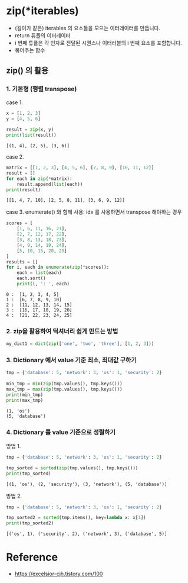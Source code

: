 # zip(*iterables)

- (길이가 같은) iterables 의 요소들을 모으는 이터레이터를 만듭니다.
- return 튜플의 이터레이터
- i 번째 튜플은 각 인자로 전달된 시퀀스나 이터러블의 i 번째 요소를 포함합니다.
-  묶어주는 함수

## zip() 의 활용

### 1. 기본형 (행렬 transpose)
case 1.
```python
x = [1, 2, 3]
y = [4, 5, 6]
 
result = zip(x, y)
print(list(result))
```
`[(1, 4), (2, 5), (3, 6)]`

case 2.
```python
matrix = [[1, 2, 3], [4, 5, 6], [7, 8, 9], [10, 11, 12]]
result = []
for each in zip(*matrix):
    result.append(list(each))
print(result)
```
`[[1, 4, 7, 10], [2, 5, 8, 11], [3, 6, 9, 12]]`

case 3. enumerate() 와 함께 사용: idx 를 사용하면서 transpose 해야하는 경우
```python
scores = [
    [1, 6, 11, 16, 21],
    [2, 7, 12, 17, 22],
    [3, 8, 13, 18, 23],
    [4, 9, 14, 19, 24],
    [5, 10, 15, 20, 25]
]
results = []
for i, each in enumerate(zip(*scores)):
    each = list(each)
    each.sort()
    print(i, ': ', each)
```
```
0 :  [1, 2, 3, 4, 5]
1 :  [6, 7, 8, 9, 10]
2 :  [11, 12, 13, 14, 15]
3 :  [16, 17, 18, 19, 20]
4 :  [21, 22, 23, 24, 25]
```

### 2. zip을 활용하여 딕셔너리 쉽게 만드는 방법
```python
my_dict1 = dict(zip(['one', 'two', 'three'], [1, 2, 3]))
```

### 3. Dictionary 에서 value 기준 최소, 최대값 구하기

```python
tmp = {'database': 5, 'network': 3, 'os': 1, 'security': 2}
 
min_tmp = min(zip(tmp.values(), tmp.keys()))
max_tmp = max(zip(tmp.values(), tmp.keys()))
print(min_tmp)
print(max_tmp)
```
```
(1, 'os')
(5, 'database')
```
 
### 4. Dictionary 를 value 기준으로 정렬하기
방법 1.
```python
tmp = {'database': 5, 'network': 3, 'os': 1, 'security': 2}

tmp_sorted = sorted(zip(tmp.values(), tmp.keys()))
print(tmp_sorted)
```
```
[(1, 'os'), (2, 'security'), (3, 'network'), (5, 'database')]
```
방법 2.
```python
tmp = {'database': 5, 'network': 3, 'os': 1, 'security': 2}

tmp_sorted2 = sorted(tmp.items(), key=lambda x: x[1])
print(tmp_sorted2)
```
```
[('os', 1), ('security', 2), ('network', 3), ('database', 5)]
```


# Reference
- https://excelsior-cjh.tistory.com/100

